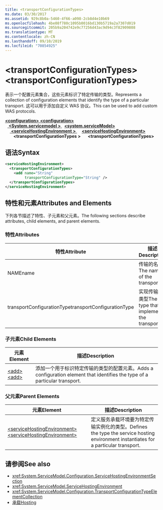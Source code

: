 ```yaml
---
title: <transportConfigurationTypes>
ms.date: 03/30/2017
ms.assetid: 929c8b0a-5460-4f66-a098-2cb8d4e10b69
ms.openlocfilehash: 4be08f780c1095b0016bd130b5719a2a7307d019
ms.sourcegitcommit: 205b9a204742e9c77256d43ac9d94c3f82909808
ms.translationtype: MT
ms.contentlocale: zh-CN
ms.lasthandoff: 09/10/2019
ms.locfileid: "70854925"
---
```

# <a name="transportconfigurationtypes"></a><span data-ttu-id="fef9d-101">\<transportConfigurationTypes></span><span class="sxs-lookup"><span data-stu-id="fef9d-101">\<transportConfigurationTypes></span></span>
<span data-ttu-id="fef9d-102">表示一个配置元素集合，这些元素标识了特定传输的类型。</span><span class="sxs-lookup"><span data-stu-id="fef9d-102">Represents a collection of configuration elements that identify the type of a particular transport.</span></span> <span data-ttu-id="fef9d-103">这可以用于添加自定义 WAS 协议。</span><span class="sxs-lookup"><span data-stu-id="fef9d-103">This can be used to add custom WAS protocols.</span></span>  
  
<span data-ttu-id="fef9d-104">[ **\<configuration>** ](../configuration-element.md)</span><span class="sxs-lookup"><span data-stu-id="fef9d-104">[**\<configuration>**](../configuration-element.md)</span></span>\
<span data-ttu-id="fef9d-105">&nbsp;&nbsp;[ **\<System.servicemodel >** ](system-servicemodel.md)</span><span class="sxs-lookup"><span data-stu-id="fef9d-105">&nbsp;&nbsp;[**\<system.serviceModel>**](system-servicemodel.md)</span></span>\
<span data-ttu-id="fef9d-106">&nbsp;&nbsp;&nbsp;&nbsp;[ **\<serviceHostingEnvironment >** ](servicehostingenvironment.md)</span><span class="sxs-lookup"><span data-stu-id="fef9d-106">&nbsp;&nbsp;&nbsp;&nbsp;[**\<serviceHostingEnvironment>**](servicehostingenvironment.md)</span></span>\
<span data-ttu-id="fef9d-107">&nbsp;&nbsp;&nbsp;&nbsp;&nbsp;&nbsp; **\<transportConfigurationTypes >**</span><span class="sxs-lookup"><span data-stu-id="fef9d-107">&nbsp;&nbsp;&nbsp;&nbsp;&nbsp;&nbsp;**\<transportConfigurationTypes>**</span></span>  
  
## <a name="syntax"></a><span data-ttu-id="fef9d-108">语法</span><span class="sxs-lookup"><span data-stu-id="fef9d-108">Syntax</span></span>  
  
```xml  
<serviceHostingEnvironment>
  <transportConfigurationTypes>
    <add name="String"
         transportConfigurationType="String" />
  </transportConfigurationTypes>
</serviceHostingEnvironment>
```  
  
## <a name="attributes-and-elements"></a><span data-ttu-id="fef9d-109">特性和元素</span><span class="sxs-lookup"><span data-stu-id="fef9d-109">Attributes and Elements</span></span>  
 <span data-ttu-id="fef9d-110">下列各节描述了特性、子元素和父元素。</span><span class="sxs-lookup"><span data-stu-id="fef9d-110">The following sections describe attributes, child elements, and parent elements.</span></span>  
  
### <a name="attributes"></a><span data-ttu-id="fef9d-111">特性</span><span class="sxs-lookup"><span data-stu-id="fef9d-111">Attributes</span></span>  
  
|<span data-ttu-id="fef9d-112">特性</span><span class="sxs-lookup"><span data-stu-id="fef9d-112">Attribute</span></span>|<span data-ttu-id="fef9d-113">描述</span><span class="sxs-lookup"><span data-stu-id="fef9d-113">Description</span></span>|  
|---------------|-----------------|  
|<span data-ttu-id="fef9d-114">NAME</span><span class="sxs-lookup"><span data-stu-id="fef9d-114">name</span></span>|<span data-ttu-id="fef9d-115">传输的名称</span><span class="sxs-lookup"><span data-stu-id="fef9d-115">The name of the transport</span></span>|  
|<span data-ttu-id="fef9d-116">transportConfigurationType</span><span class="sxs-lookup"><span data-stu-id="fef9d-116">transportConfigurationType</span></span>|<span data-ttu-id="fef9d-117">实现传输的类型</span><span class="sxs-lookup"><span data-stu-id="fef9d-117">The type that implements the transport</span></span>|  
  
### <a name="child-elements"></a><span data-ttu-id="fef9d-118">子元素</span><span class="sxs-lookup"><span data-stu-id="fef9d-118">Child Elements</span></span>  
  
|<span data-ttu-id="fef9d-119">元素</span><span class="sxs-lookup"><span data-stu-id="fef9d-119">Element</span></span>|<span data-ttu-id="fef9d-120">描述</span><span class="sxs-lookup"><span data-stu-id="fef9d-120">Description</span></span>|  
|-------------|-----------------|  
|[<span data-ttu-id="fef9d-121">\<add></span><span class="sxs-lookup"><span data-stu-id="fef9d-121">\<add></span></span>](add-of-transportconfigurationtype.md)|<span data-ttu-id="fef9d-122">添加一个用于标识特定传输的类型的配置元素。</span><span class="sxs-lookup"><span data-stu-id="fef9d-122">Adds a configuration element that identifies the type of a particular transport.</span></span>|  
  
### <a name="parent-elements"></a><span data-ttu-id="fef9d-123">父元素</span><span class="sxs-lookup"><span data-stu-id="fef9d-123">Parent Elements</span></span>  
  
|<span data-ttu-id="fef9d-124">元素</span><span class="sxs-lookup"><span data-stu-id="fef9d-124">Element</span></span>|<span data-ttu-id="fef9d-125">描述</span><span class="sxs-lookup"><span data-stu-id="fef9d-125">Description</span></span>|  
|-------------|-----------------|  
|[<span data-ttu-id="fef9d-126">\<serviceHostingEnvironment></span><span class="sxs-lookup"><span data-stu-id="fef9d-126">\<serviceHostingEnvironment></span></span>](servicehostingenvironment.md)|<span data-ttu-id="fef9d-127">定义服务承载环境要为特定传输实例化的类型。</span><span class="sxs-lookup"><span data-stu-id="fef9d-127">Defines the type the service hosting environment instantiates for a particular transport.</span></span>|  
  
## <a name="see-also"></a><span data-ttu-id="fef9d-128">请参阅</span><span class="sxs-lookup"><span data-stu-id="fef9d-128">See also</span></span>

- <xref:System.ServiceModel.Configuration.ServiceHostingEnvironmentSection>
- <xref:System.ServiceModel.ServiceHostingEnvironment>
- <xref:System.ServiceModel.Configuration.TransportConfigurationTypeElementCollection>
- [<span data-ttu-id="fef9d-129">承载</span><span class="sxs-lookup"><span data-stu-id="fef9d-129">Hosting</span></span>](../../../wcf/feature-details/hosting.md)
